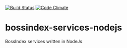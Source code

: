 [![Build Status](https://travis-ci.org/trueware-source/bossindex-services-nodejs.svg)](https://travis-ci.org/trueware-source/bossindex-services-nodejs) [![Code Climate](https://codeclimate.com/github/trueware-source/bossindex-services-nodejs/badges/gpa.svg)](https://codeclimate.com/github/trueware-source/bossindex-services-nodejs)

bossindex-services-nodejs
=========================

BossIndex services written in NodeJs
